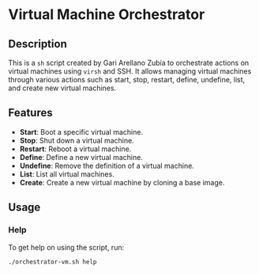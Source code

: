 # Virtual Machine Orchestrator

## Description

This is a `sh` script created by Gari Arellano Zubía to orchestrate actions on virtual machines using `virsh` and SSH. It allows managing virtual machines through various actions such as start, stop, restart, define, undefine, list, and create new virtual machines.

## Features

- **Start**: Boot a specific virtual machine.
- **Stop**: Shut down a virtual machine.
- **Restart**: Reboot a virtual machine.
- **Define**: Define a new virtual machine.
- **Undefine**: Remove the definition of a virtual machine.
- **List**: List all virtual machines.
- **Create**: Create a new virtual machine by cloning a base image.

## Usage

### Help

To get help on using the script, run:

```sh
./orchestrator-vm.sh help
